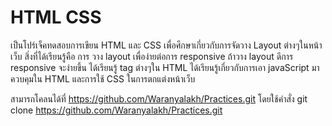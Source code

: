 # HTML CSS
เป็นโปร์เจ็คทดสอบการเขียน HTML และ CSS เพื่อศึกษาเกี่ยวกับการจัดวาง Layout ต่างๆในหน้าเว็บ
สิ่งที่ได้เรียนรู้คือ การ วาง layout เพื่อง่ายต่อการ responsive ถ้าวาง layout ดีการ responsive จะง่ายขึ้น
ได้เรียนรู้ tag ต่างๆใน HTML ได้เรียนรู้เกี่ยวกับการเอา javaScript มาควบคุมใน HTML และการใช้ CSS ในการตกแต่งหน้าเว็บ

สามารถโคลนได้ที่ https://github.com/Waranyalakh/Practices.git
โดยใช้คำสั่ง 
git clone https://github.com/Waranyalakh/Practices.git
